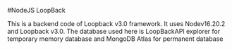 #NodeJS LoopBack

This is a backend code of Loopback v3.0 framework. It uses Nodev16.20.2 and Loopback v3.0. 
The database used here is LoopBackAPI explorer for temporary memory database and MongoDB Atlas for permanent database
